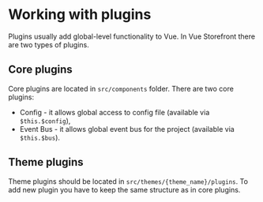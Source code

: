 # Working with plugins

Plugins usually add global-level functionality to Vue. In Vue Storefront there are two types of plugins.

## Core plugins

Core plugins are located in `src/components` folder. There are two core plugins:

* Config - it allows global access to config file (available via `$this.$config`),
* Event Bus - it allows global event bus for the project (available via `$this.$bus`).

## Theme plugins

Theme plugins should be located in `src/themes/{theme_name}/plugins`. To add new plugin you have to keep the same structure as in core plugins.





